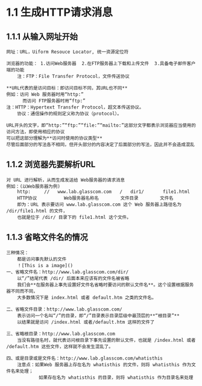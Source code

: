 # 1.1 生成HTTP请求消息

## 1.1.1 从输入网址开始
    网址：URL，Uiform Resouce Locator, 统一资源定位符
  
    浏览器的功能： 1.访问Web服务器  2.在FTP服务器上下载和上传文件  3.具备电子邮件客户端的功能
        注：FTP：File Transfer Protocol，文件传送协议
    
    **URL代表的是访问目标：即访问目标不同，其URL也不同**
    例如：访问 Web 服务器时用“http:”
          而访问 FTP服务器时用“ftp:”
    注：HTTP：Hypertext Transfer Protocol，超文本传送协议。
        协议：通信操作的规则定义称为协议（protocol）。
    
    URL开头的文字，即“http:”“ftp:”“file:”“mailto:”这部分文字都表示浏览器应当使用的访问方法，即使用相应的协议
    可以把这部分理解为**访问时使用的协议类型**
    尽管后面部分的写法各不相同，但开头部分的内容决定了后面部分的写法，因此并不会造成混乱
    
## 1.1.2 浏览器先要解析URL
    对 URL 进行解析，从而生成发送给 Web服务器的请求消息
    例如：(以Web服务器为例)
        http:     //   www.lab.glasscom.com   /   dir1/       file1.html
        HTTP协议          Web服务器名称名        文件目录        文件名
        即为：URL 表示要访问 www.lab.glasscom.com 这个 Web 服务器上路径名为 /dir/file1.html 的文件，
        也就是位于 /dir/ 目录下的 file1.html 这个文件。
    
## 1.1.3 省略文件名的情况
    三种情况：
        都是访问事先默认的文件
        ！[This is a image]()
    一、省略文件名：http://www.lab.glasscom.com/dir/
        以“/”结尾代表 /dir/ 后面本来应该有的文件名被省略
        我们会**在服务器上事先设置好文件名省略时要访问的默认文件名**。这个设置根据服务器不同而不同，
        大多数情况下是 index.html 或者 default.htm 之类的文件名。
        
    二、省略文件目录：http://www.lab.glasscom.com/
        表示访问一个名叫“/”的目录，即“/”目录表示目录层级中最顶层的**“根目录”**
        以结果就是访问 /index.html 或者/default.htm 这样的文件了
        
    三、省略根目录：http://www.lab.glasscom.com
        当没有路径名时，就代表访问根目录下事先设置的默认文件，也就是 /index.html 或者 /default.htm 这些文件，这样就不会发生混乱了。
    
    四、或是目录或是文件名：http://www.lab.glasscom.com/whatisthis
        注意点：如果Web 服务器上存在名为 whatisthis 的文件，则将 whatisthis 作为文件名来处理；
                如果存在名为 whatisthis 的目录，则将 whatisthis 作为目录名来处理
    
    
    
    
    
    
    

